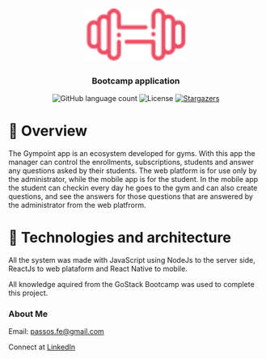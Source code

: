 <h1 align="center">
  <img alt="Gympoint" title="Gympoint" src="./mobile/src/assets/logo.png" width="200px" />
</h1>

<h3 align="center">
  Bootcamp application
</h3>

<p align="center">
  <img alt="GitHub language count" src="https://img.shields.io/github/languages/count/passosfe/Gympoint?color=%2304D361">

  <img alt="License" src="https://img.shields.io/badge/license-MIT-%2304D361">

  <a href="https://github.com/passosfe/Gympoint/stargazers">
    <img alt="Stargazers" src="https://img.shields.io/github/stars/passosfe/Gympoint?style=social">
  </a>
</p>

# 👀 Overview

The Gympoint app is an ecosystem developed for gyms. With this app the manager can control the enrollments, subscriptions, students and answer any questions asked by their students. The web platform is for use only by the administrator, while the mobile app is for the student. In the mobile app the student can checkin every day he goes to the gym and can also create questions, and see the answers for those questions that are answered by the administrator from the web platfrorm.

# 🚀 Technologies and architecture

All the system was made with JavaScript using NodeJs to the server side, ReactJs to web plataform and React Native to mobile.

All knowledge aquired from the GoStack Bootcamp was used to complete this project.

### About Me

Email: passos.fe@gmail.com

Connect at [LinkedIn](https://www.linkedin.com/in/passosfe/)
